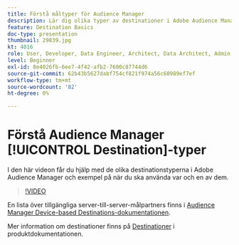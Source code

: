 ```yaml
---
title: Förstå måltyper för Audience Manager
description: Lär dig olika typer av destinationer i Adobe Audience Manager och ge exempel på när du ska använda var och en av dem.
feature: Destination Basics
doc-type: presentation
thumbnail: 29839.jpg
kt: 4016
role: User, Developer, Data Engineer, Architect, Data Architect, Admin, Leader
level: Beginner
exl-id: 8e4026fb-6ee7-4f42-afb2-7600c87744d6
source-git-commit: 62b43b5627dabf754cf821f974a56c60989ef7ef
workflow-type: tm+mt
source-wordcount: '82'
ht-degree: 0%

---
```


# Förstå Audience Manager [!UICONTROL Destination]-typer

I den här videon får du hjälp med de olika destinationstyperna i Adobe Audience Manager och exempel på när du ska använda var och en av dem.

>[!VIDEO](https://video.tv.adobe.com/v/29839/?quality=12)

En lista över tillgängliga server-till-server-målpartners finns i [Audience Manager Device-based Destinations-dokumentationen](https://experienceleague.adobe.com/docs/audience-manager/user-guide/features/destinations/device-based/device-based-destinations-list.html?lang=sv-SE).

Mer information om destinationer finns på [Destinationer](https://experienceleague.adobe.com/docs/audience-manager/user-guide/features/destinations/destinations.html?lang=sv-SE) i produktdokumentationen.
